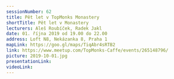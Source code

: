 ```yaml
---
sessionNumber: 62
title: Pět let v TopMonks Monastery
shortTitle: Pět let v Monastery
lecturers: Aleš Roubíček, Radek Jakl
date: 01. října 2019 od 19.00 do 22.00
address: Loft N8, Nekázanka 8, Praha 1
mapLink: https://goo.gl/maps/TiqAbr4sRTB2
link: https://www.meetup.com/TopMonks-Caffe/events/265148796/
picture: 2019-10-01.jpg
presentationLink:
videoLink:
---
```

